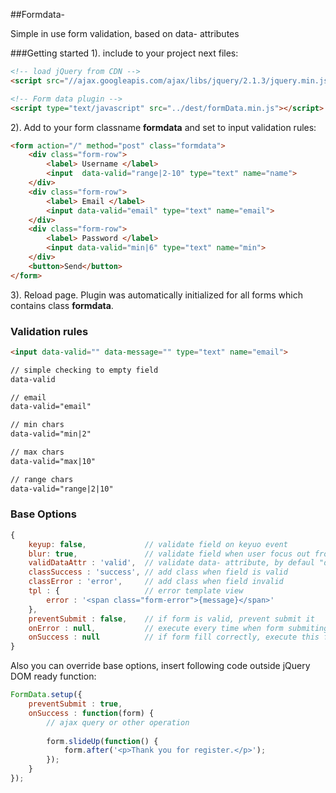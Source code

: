 ##Formdata-

Simple in use form validation, based on data- attributes

###Getting started
1). include to your project next files:
```html
<!-- load jQuery from CDN -->
<script src="//ajax.googleapis.com/ajax/libs/jquery/2.1.3/jquery.min.js"></script>

<!-- Form data plugin -->
<script type="text/javascript" src="../dest/formData.min.js"></script>
```
2). Add to your form classname **formdata** and set to input validation rules:
```html
<form action="/" method="post" class="formdata">
    <div class="form-row">
        <label> Username </label>
        <input  data-valid="range|2-10" type="text" name="name">
    </div>
    <div class="form-row">
        <label> Email </label>
        <input data-valid="email" type="text" name="email">
    </div>
    <div class="form-row">
        <label> Password </label>
        <input data-valid="min|6" type="text" name="min">
    </div>
    <button>Send</button>
</form>
```
3). Reload page. Plugin was automatically initialized for all forms which contains class **formdata**.

### Validation rules
	
```html
<input data-valid="" data-message="" type="text" name="email">

// simple checking to empty field
data-valid

// email
data-valid="email"

// min chars
data-valid="min|2"

// max chars
data-valid="max|10"

// range chars
data-valid="range|2|10"
```

### Base Options
```javascript
{
	keyup: false,             // validate field on keyuo event  
	blur: true,               // validate field when user focus out from field
	validDataAttr : 'valid',  // validate data- attribute, by defaul "data-valid"
	classSuccess : 'success', // add class when field is valid
	classError : 'error',     // add class when field invalid
	tpl : {                   // error template view
	    error : '<span class="form-error">{message}</span>'
	},
	preventSubmit : false,    // if form is valid, prevent submit it
	onError : null,           // execute every time when form submiting with invalid data
	onSuccess : null          // if form fill correctly, execute this function
}
```

Also you can override base options, insert following code outside jQuery DOM ready function:
```javascript
FormData.setup({
    preventSubmit : true,
    onSuccess : function(form) {
        // ajax query or other operation
        
        form.slideUp(function() {
            form.after('<p>Thank you for register.</p>');
        });
    }
});
```

